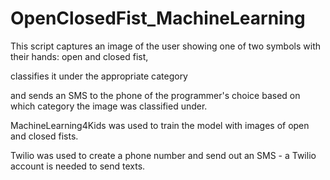 # OpenClosedFist_MachineLearning
This script captures an image of the user showing one of two symbols with their hands: open and closed fist, 

classifies it under the appropriate category 

and sends an SMS to the phone of the programmer's choice based on which category the image was classified under. 

MachineLearning4Kids was used to train the model with images of open and closed fists. 


Twilio was used to create a phone number and send out an SMS - a Twilio account is needed to send texts.
